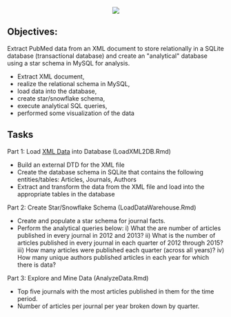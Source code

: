 <P ALIGN='CENTER'><img src= 'https://github.com/mohan-kartik/PubMed-Analysis-in-SQL-and-R/assets/42971268/b4605c7e-e6b0-4d51-aeac-baaf80cd92f6'>
  
## Objectives:
Extract PubMed data from an XML document to store relationally in a SQLite database (transactional database) and create an "analytical" database using a star schema in MySQL for analysis.

- Extract XML document,
- realize the relational schema in MySQL, 
- load data into the database, 
- create star/snowflake schema,
- execute analytical SQL queries, 
- performed some visualization of the data

## Tasks
Part 1: Load [XML Data](https://s3.us-east-2.amazonaws.com/artificium.us/lessons/06.r/l-6-183-extractxml-data-in-r/pubmed-xml-tfm/pubmed22n0001-tf.xml) into Database (LoadXML2DB.Rmd)
  - Build an external DTD for the XML file 
  - Create the database schema in SQLite that contains the following entities/tables: Articles, Journals, Authors
  - Extract and transform the data from the XML file and load into the appropriate tables in the database

Part 2: Create Star/Snowflake Schema (LoadDataWarehouse.Rmd)
  - Create and populate a star schema for journal facts. 
  - Perform the analytical queries below:
  i) What the are number of articles published in every journal in 2012 and 2013?
  ii) What is the number of articles published in every journal in each quarter of 2012 through 2015?
  iii) How many articles were published each quarter (across all years)?
  iv) How many unique authors published articles in each year for which there is data?

Part 3: Explore and Mine Data (AnalyzeData.Rmd)
  - Top five journals with the most articles published in them for the time period. 
  - Number of articles per journal per year broken down by quarter. 

